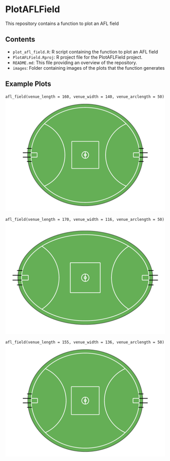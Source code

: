 # PlotAFLField
This repository contains a function to plot an AFL field

## Contents
- `plot_afl_field.R`: R script containing the function to plot an AFL field
- `PlotAFLField.Rproj`: R project file for the PlotAFLField project.
- `README.md`: This file providing an overview of the repository.
- `images`: Folder containing images of the plots that the function generates

## Example Plots
`afl_field(venue_length = 160, venue_width = 140, venue_arclength = 50)` 
![AFL Field](images/afl_field_1.png)

`afl_field(venue_length = 170, venue_width = 116, venue_arclength = 50)` 
![AFL Field](images/afl_field_2.png)

`afl_field(venue_length = 155, venue_width = 136, venue_arclength = 50)` 
![AFL Field](images/afl_field_3.png)
